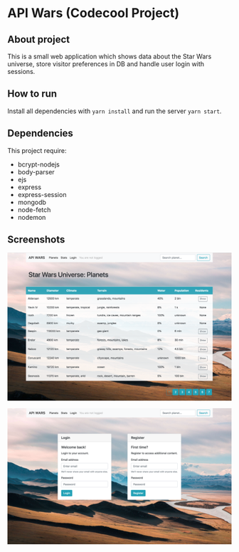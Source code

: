 # API Wars (Codecool Project)

## About project

This is a small web application which shows data about the Star Wars universe, store visitor preferences in DB and handle user login with sessions.

## How to run
Install all dependencies with `yarn install` and run the server `yarn start`.

## Dependencies

This project require:
- bcrypt-nodejs
- body-parser
- ejs
- express
- express-session
- mongodb
- node-fetch
- nodemon

## Screenshots

![view 1](screenshots/screen1.png)

![view 2](screenshots/screen2.png)

